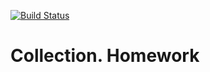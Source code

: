 [![Build Status](https://travis-ci.org/ikononov94/collection.svg?branch=master)](https://travis-ci.org/ikononov94/collection)

# Collection. Homework
